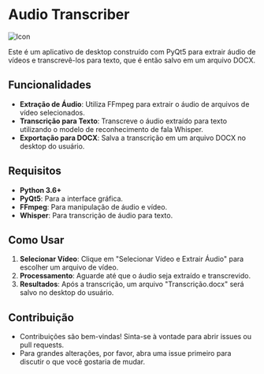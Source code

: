 # Audio Transcriber

![Icon](https://example.com/favicon.png)

Este é um aplicativo de desktop construído com PyQt5 para extrair áudio de vídeos e transcrevê-los para texto, que é então salvo em um arquivo DOCX.

## Funcionalidades

- **Extração de Áudio**: Utiliza FFmpeg para extrair o áudio de arquivos de vídeo selecionados.
- **Transcrição para Texto**: Transcreve o áudio extraído para texto utilizando o modelo de reconhecimento de fala Whisper.
- **Exportação para DOCX**: Salva a transcrição em um arquivo DOCX no desktop do usuário.

## Requisitos

- **Python 3.6+**
- **PyQt5**: Para a interface gráfica.
- **FFmpeg**: Para manipulação de áudio e vídeo.
- **Whisper**: Para transcrição de áudio para texto.

## Como Usar

1. **Selecionar Vídeo**: Clique em "Selecionar Vídeo e Extrair Áudio" para escolher um arquivo de vídeo.
2. **Processamento**: Aguarde até que o áudio seja extraído e transcrevido.
3. **Resultados**: Após a transcrição, um arquivo "Transcrição.docx" será salvo no desktop do usuário.

## Contribuição

- Contribuições são bem-vindas! Sinta-se à vontade para abrir issues ou pull requests.
- Para grandes alterações, por favor, abra uma issue primeiro para discutir o que você gostaria de mudar.
